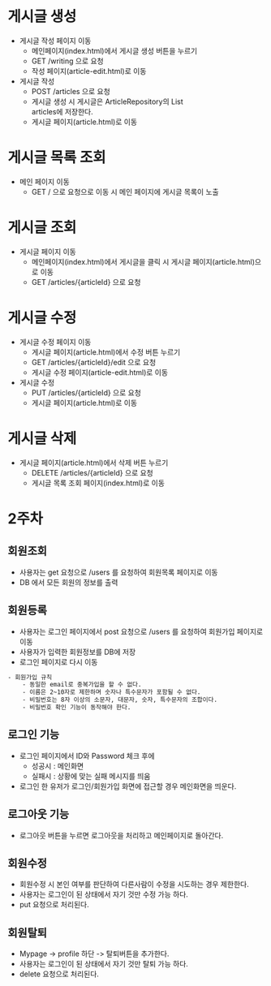 # 게시글 생성
- 게시글 작성 페이지 이동
    - 메인페이지(index.html)에서 게시글 생성 버튼을 누르기
    - GET /writing 으로 요청
    - 작성 페이지(article-edit.html)로 이동
- 게시글 작성
    - POST /articles 으로 요청
    - 게시글 생성 시 게시글은 ArticleRepository의 List<Article> articles에 저장한다.
    - 게시글 페이지(article.html)로 이동

# 게시글 목록 조회
- 메인 페이지 이동
    - GET / 으로 요청으로 이동 시 메인 페이지에 게시글 목록이 노출
    
# 게시글 조회
- 게시글 페이지 이동
    - 메인페이지(index.html)에서 게시글을 클릭 시 게시글 페이지(article.html)으로 이동
    - GET /articles/{articleId} 으로 요청
    
# 게시글 수정
- 게시글 수정 페이지 이동
    - 게시글 페이지(article.html)에서 수정 버튼 누르기
    - GET /articles/{articleId}/edit 으로 요청
    - 게시글 수정 페이지(article-edit.html)로 이동
- 게시글 수정
    - PUT /articles/{articleId} 으로 요청
    - 게시글 페이지(article.html)로 이동
    
# 게시글 삭제
- 게시글 페이지(article.html)에서 삭제 버튼 누르기
    - DELETE /articles/{articleId} 으로 요청
    - 게시글 목록 조회 페이지(index.html)로 이동
    
# 2주차
   
## 회원조회
- 사용자는 get 요청으로 /users 를 요청하여 회원목록 페이지로 이동
- DB 에서 모든 회원의 정보를 출력
 
## 회원등록
- 사용자는 로그인 페이지에서 post 요청으로 /users 를 요청하여 회원가입 페이지로 이동
- 사용자가 입력한 회원정보를 DB에 저장
- 로그인 페이지로 다시 이동
```bash
- 회원가입 규칙
    - 동일한 email로 중복가입을 할 수 없다.
    - 이름은 2~10자로 제한하며 숫자나 특수문자가 포함될 수 없다.
    - 비밀번호는 8자 이상의 소문자, 대문자, 숫자, 특수문자의 조합이다.
    - 비밀번호 확인 기능이 동작해야 한다.
```
    
## 로그인 기능
- 로그인 페이지에서 ID와 Password 체크 후에
    - 성공시 : 메인화면
    - 실패시 : 상황에 맞는 실패 메시지를 띄움
- 로그인 한 유저가 로그인/회원가입 화면에 접근할 경우 메인화면을 띄운다.
## 로그아웃 기능
- 로그아웃 버튼을 누르면 로그아웃을 처리하고 메인페이지로 돌아간다.

## 회원수정
- 회원수정 시 본인 여부를 판단하여 다른사람이 수정을 시도하는 경우 제한한다.
- 사용자는 로그인이 된 상태에서 자기 것만 수정 가능 하다.
- put 요청으로 처리된다.

## 회원탈퇴
- Mypage -> profile 하단 -> 탈퇴버튼을 추가한다.
- 사용자는 로그인이 된 상태에서 자기 것만 탈퇴 가능 하다.
- delete 요청으로 처리된다.